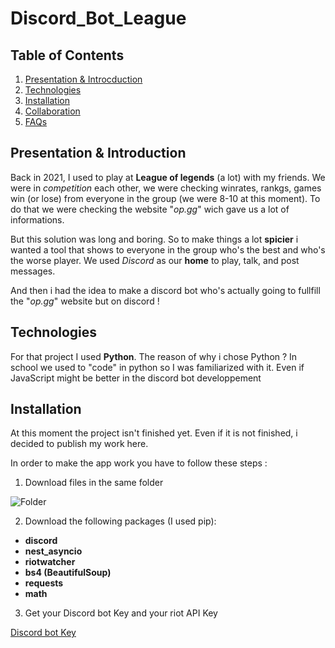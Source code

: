 # Discord_Bot_League

## Table of Contents
1. [Presentation & Introcduction](#presentation--introduction)
2. [Technologies](#technologies)
3. [Installation](#installation)
4. [Collaboration](#collaboration)
5. [FAQs](#faqs)

## Presentation & Introduction

Back in 2021, I used to play at **League of legends** (a lot) with my friends. We were in *competition* each other, we were checking winrates, rankgs, games win (or lose) from everyone in the group (we were 8-10 at this moment). To do that we were checking the website "_op.gg_" wich gave us a lot of informations.

But this solution was long and boring. So to make things a lot __spicier__ i wanted a tool that shows to everyone in the group who's the best and who's the worse player. We used _Discord_ as our **home** to play, talk, and post messages. 

And then i had the idea to make a discord bot who's actually going to fullfill the "_op.gg_" website but on discord !

## Technologies

For that project I used **Python**. The reason of why i chose Python ? In school we used to "code" in python so I was familiarized with it. Even if JavaScript might be better in the discord bot developpement

## Installation

At this moment the project isn't finished yet. Even if it is not finished, i decided to publish my work here.

In order to make the app work you have to follow these steps :

1. Download files in the same folder 

![Folder](https://i.ibb.co/nzn4dp1/screenshot-3066.png)

2. Download the following packages (I used pip): 
- **discord**
- **nest_asyncio**
- **riotwatcher**
- **bs4 (BeautifulSoup)**
- **requests**
- **math**

3. Get your Discord bot Key and your riot API Key

<a href="https://discord.com/developers/docs/intro">Discord bot Key</a>
